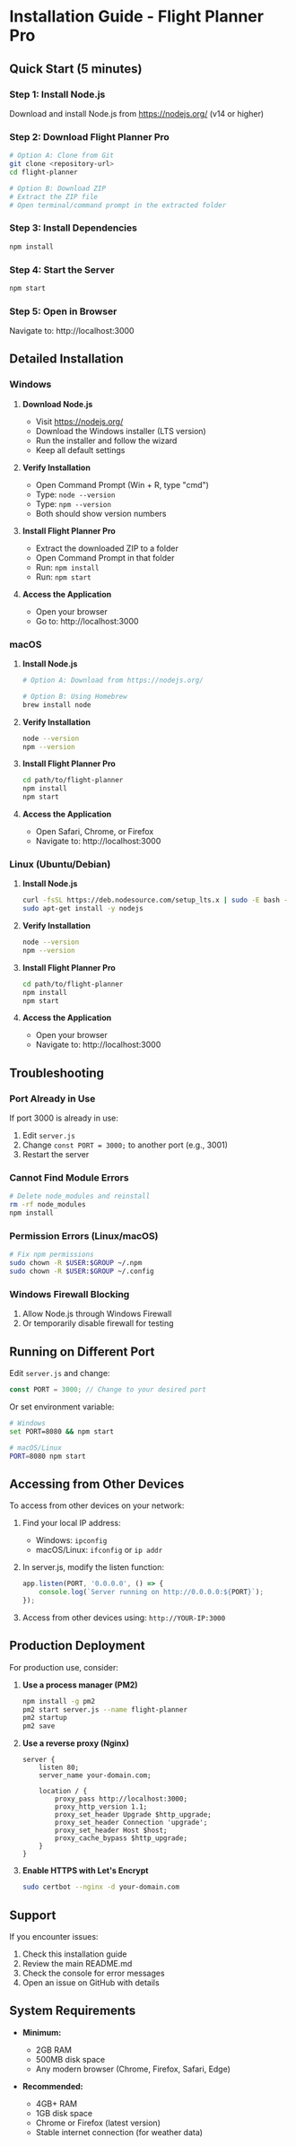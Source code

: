 # Installation Guide - Flight Planner Pro

## Quick Start (5 minutes)

### Step 1: Install Node.js
Download and install Node.js from https://nodejs.org/ (v14 or higher)

### Step 2: Download Flight Planner Pro
```bash
# Option A: Clone from Git
git clone <repository-url>
cd flight-planner

# Option B: Download ZIP
# Extract the ZIP file
# Open terminal/command prompt in the extracted folder
```

### Step 3: Install Dependencies
```bash
npm install
```

### Step 4: Start the Server
```bash
npm start
```

### Step 5: Open in Browser
Navigate to: http://localhost:3000

## Detailed Installation

### Windows

1. **Download Node.js**
   - Visit https://nodejs.org/
   - Download the Windows installer (LTS version)
   - Run the installer and follow the wizard
   - Keep all default settings

2. **Verify Installation**
   - Open Command Prompt (Win + R, type "cmd")
   - Type: `node --version`
   - Type: `npm --version`
   - Both should show version numbers

3. **Install Flight Planner Pro**
   - Extract the downloaded ZIP to a folder
   - Open Command Prompt in that folder
   - Run: `npm install`
   - Run: `npm start`

4. **Access the Application**
   - Open your browser
   - Go to: http://localhost:3000

### macOS

1. **Install Node.js**
   ```bash
   # Option A: Download from https://nodejs.org/
   
   # Option B: Using Homebrew
   brew install node
   ```

2. **Verify Installation**
   ```bash
   node --version
   npm --version
   ```

3. **Install Flight Planner Pro**
   ```bash
   cd path/to/flight-planner
   npm install
   npm start
   ```

4. **Access the Application**
   - Open Safari, Chrome, or Firefox
   - Navigate to: http://localhost:3000

### Linux (Ubuntu/Debian)

1. **Install Node.js**
   ```bash
   curl -fsSL https://deb.nodesource.com/setup_lts.x | sudo -E bash -
   sudo apt-get install -y nodejs
   ```

2. **Verify Installation**
   ```bash
   node --version
   npm --version
   ```

3. **Install Flight Planner Pro**
   ```bash
   cd path/to/flight-planner
   npm install
   npm start
   ```

4. **Access the Application**
   - Open your browser
   - Navigate to: http://localhost:3000

## Troubleshooting

### Port Already in Use
If port 3000 is already in use:
1. Edit `server.js`
2. Change `const PORT = 3000;` to another port (e.g., 3001)
3. Restart the server

### Cannot Find Module Errors
```bash
# Delete node_modules and reinstall
rm -rf node_modules
npm install
```

### Permission Errors (Linux/macOS)
```bash
# Fix npm permissions
sudo chown -R $USER:$GROUP ~/.npm
sudo chown -R $USER:$GROUP ~/.config
```

### Windows Firewall Blocking
1. Allow Node.js through Windows Firewall
2. Or temporarily disable firewall for testing

## Running on Different Port

Edit `server.js` and change:
```javascript
const PORT = 3000; // Change to your desired port
```

Or set environment variable:
```bash
# Windows
set PORT=8080 && npm start

# macOS/Linux
PORT=8080 npm start
```

## Accessing from Other Devices

To access from other devices on your network:

1. Find your local IP address:
   - Windows: `ipconfig`
   - macOS/Linux: `ifconfig` or `ip addr`

2. In server.js, modify the listen function:
   ```javascript
   app.listen(PORT, '0.0.0.0', () => {
       console.log(`Server running on http://0.0.0.0:${PORT}`);
   });
   ```

3. Access from other devices using: `http://YOUR-IP:3000`

## Production Deployment

For production use, consider:

1. **Use a process manager (PM2)**
   ```bash
   npm install -g pm2
   pm2 start server.js --name flight-planner
   pm2 startup
   pm2 save
   ```

2. **Use a reverse proxy (Nginx)**
   ```nginx
   server {
       listen 80;
       server_name your-domain.com;
       
       location / {
           proxy_pass http://localhost:3000;
           proxy_http_version 1.1;
           proxy_set_header Upgrade $http_upgrade;
           proxy_set_header Connection 'upgrade';
           proxy_set_header Host $host;
           proxy_cache_bypass $http_upgrade;
       }
   }
   ```

3. **Enable HTTPS with Let's Encrypt**
   ```bash
   sudo certbot --nginx -d your-domain.com
   ```

## Support

If you encounter issues:
1. Check this installation guide
2. Review the main README.md
3. Check the console for error messages
4. Open an issue on GitHub with details

## System Requirements

- **Minimum:**
  - 2GB RAM
  - 500MB disk space
  - Any modern browser (Chrome, Firefox, Safari, Edge)

- **Recommended:**
  - 4GB+ RAM
  - 1GB disk space
  - Chrome or Firefox (latest version)
  - Stable internet connection (for weather data)

